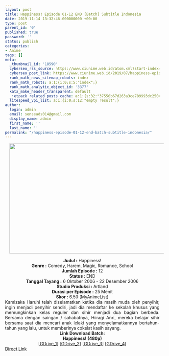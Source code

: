 ```yaml
---
layout: post
title: Happiness! Episode 01-12 END [Batch] Subtitle Indonesia
date: 2019-11-14 13:32:46.000000000 +00:00
type: post
parent_id: '0'
published: true
password: ''
status: publish
categories:
- Anime
tags: []
meta:
  _thumbnail_id: '18590'
  cyberseo_rss_source: https://www.ciunime.web.id/atom.xml?start-index=1951&max-results=150
  cyberseo_post_link: https://www.ciunime.web.id/2019/07/happiness-episode-01-12-end-batch.html
  rank_math_news_sitemap_robots: index
  rank_math_robots: a:1:{i:0;s:5:"index";}
  rank_math_analytic_object_id: '3377'
  kata_make_header_transparent: default
  _jetpack_related_posts_cache: a:1:{s:32:"37550b67d263a3ce789993dc25046c5f";a:2:{s:7:"expires";i:1649468255;s:7:"payload";a:0:{}}}
  litespeed_vpi_list: a:1:{i:0;s:12:"empty result";}
author:
  login: admin
  email: senseads014@gmail.com
  display_name: admin
  first_name: ''
  last_name: ''
permalink: "/happiness-episode-01-12-end-batch-subtitle-indonesia/"
---
```

<div class="separator" style="clear: both; text-align: center;"><a href="https://1.bp.blogspot.com/-yndWBaexCx4/XRsmt2dBamI/AAAAAAAAapA/LUS3L1Ju1OUEsO6Hua0jPZe2_6qqooCsQCLcBGAs/s1600/Happiness%2521.jpg" imageanchor="1" style="margin-left: 1em; margin-right: 1em;"><img border="0" data-original-height="720" data-original-width="1280" height="360" src="{{ site.baseurl }}/assets/2019/11/Happiness%2521.jpg" width="640" /></a></div>
<p>
<div style="text-align: center;"><b>Judul</b><b><b> </b>:</b> Happiness!</div>
<div style="text-align: center;"><b><b>Genre :</b></b> Comedy, Harem, Magic, Romance, School</div>
<div style="text-align: center;"><b>Jumlah Episode :</b> 12<br /><b>Status :&nbsp;</b>END<br /><b>Tanggal Tayang :</b> 6 Oktober 2006 - 22 Desember 2006<br /><b>Studio Produksi :</b> Artland<br /><b>Durasi per Episode :</b> 25 Menit</div>
<div style="text-align: center;"><b>Skor :</b> 6.50 (MyAnimeList)</div>
<div style="text-align: center;"></div>
<div style="text-align: justify;">Kamizaka Haruhi telah diselamatkan ketika dia masih muda oleh penyihir, ingin menjadi penyihir sendiri, jadi dia mendaftar ke sekolah khusus yang memungkinkan kelas reguler dan sihir menjadi dua bagian berbeda. Bersama dengan saingan / sahabatnya, Hiiragi Anri, mereka belajar sihir bersama saat dia mencari anak lelaki yang menyelamatkannya bertahun-tahun yang lalu, untuk memberinya cokelat kasih sayang.</div>
<div style="text-align: justify;"></div>
<div style="text-align: justify;"></div>
<div style="text-align: center;"><b>Link Download Batch:</b></div>
<div style="text-align: center;"><b>Happiness! (480p)</b></div>
<div style="text-align: center;">[<a href="https://drive.google.com/uc?id=1_UKT0p_TmiBBBOcOnPFSeK24jKalCxD4" target="_blank" rel="noopener">GDrive_1</a>] [<a href="https://drive.google.com/uc?id=1AA8uro-ktwnAxbuXYTsbDGSroRwrCALs" target="_blank" rel="noopener">GDrive_2</a>] [<a href="https://drive.google.com/uc?id=1IRLZK3W2qYK2viBUdH5cISlqOLZue6bP" target="_blank" rel="noopener">GDrive_3</a>] [<a href="https://drive.google.com/uc?id=1BxD_ukYxd47sM31RsUz6Ij9ZHdrFuNCw" target="_blank" rel="noopener">GDrive_4</a>]</div>
<link rel="stylesheet" href="https://cdnjs.cloudflare.com/ajax/libs/font-awesome/4.7.0/css/font-awesome.min.css" />
<div class="divbtn"> <a href="https://handymansurrender.com/fihup8buzv?key=94550f7ce39444073321dde3b8782f97" class="btn"><i class="fa fa-download"></i> Direct Link</a> </div>
